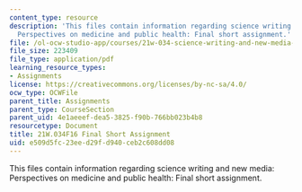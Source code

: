 ```yaml
---
content_type: resource
description: 'This files contain information regarding science writing and new media:
  Perspectives on medicine and public health: Final short assignment.'
file: /ol-ocw-studio-app/courses/21w-034-science-writing-and-new-media-perspectives-on-medicine-and-public-health-fall-2016/e509d5fc23eed29fd940ceb2c608dd08_MIT21W_034F16_FinalShort.pdf
file_size: 223409
file_type: application/pdf
learning_resource_types:
- Assignments
license: https://creativecommons.org/licenses/by-nc-sa/4.0/
ocw_type: OCWFile
parent_title: Assignments
parent_type: CourseSection
parent_uid: 4e1aeeef-dea5-3825-f90b-766bb023b4b8
resourcetype: Document
title: 21W.034F16 Final Short Assignment
uid: e509d5fc-23ee-d29f-d940-ceb2c608dd08
---
```

This files contain information regarding science writing and new media: Perspectives on medicine and public health: Final short assignment.